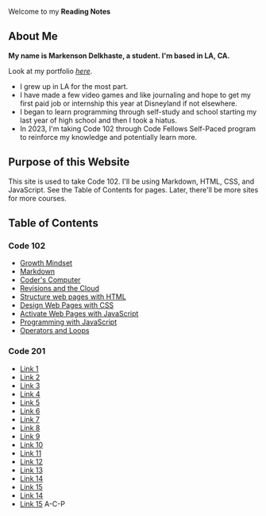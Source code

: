 Welcome to my **Reading Notes**

## About Me

**My name is Markenson Delkhaste, a student. I'm based in LA, CA.**

Look at my portfolio [_here_](https://github.com/markensonian).

- I grew up in LA for the most part.
- I have made a few video games and like journaling and hope to get my first paid job or internship this year at Disneyland if not elsewhere. 
- I began to learn programming through self-study and school starting my last year of high school and then I took a hiatus.
- In 2023, I'm taking Code 102 through Code Fellows Self-Paced program to reinforce my knowledge and potentially learn more.

## Purpose of this Website

This site is used to take Code 102. I'll be using Markdown, HTML, CSS, and JavaScript. See the Table of Contents for pages. Later, there'll be more sites for more courses.

## Table of Contents

### Code 102

- [Growth Mindset](Code-102/Growth-Mindset.md)
- [Markdown](Code-102/Markdown.md)
- [Coder's Computer](Code-102/Coders-Computer.md)
- [Revisions and the Cloud](Code-102/Revisions-Cloud.md)
- [Structure web pages with HTML](Code-102/Structure-with-HTML.md)
- [Design Web Pages with CSS](Code-102/Design-with-CSS.md)
- [Activate Web Pages with JavaScript](Code-102/Activate-with-JavaScript.md)
- [Programming with JavaScript](Code-102/Programming-with-JavaScript.md)
- [Operators and Loops](Code-102/Operators-Loops.md)

### Code 201

- [Link 1](Code-201/link1.md)
- [Link 2](Code-201/link2.md)
- [Link 3](Code-201/link3.md)
- [Link 4](Code-201/link4.md)
- [Link 5](Code-201/link5.md)
- [Link 6](Code-201/link6.md)
- [Link 7](Code-201/link7.md)
- [Link 8](Code-201/link8.md)
- [Link 9](Code-201/link9.md)
- [Link 10](Code-201/link10.md)
- [Link 11](Code-201/link11.md)
- [Link 12](Code-201/link12.md)
- [Link 13](Code-201/link13.md)
- [Link 14](Code-201/link14.md)
- [Link 15](Code-201/link15.md)
- [Link 14](link14.md)
- [Link 15](link15.md) A-C-P
